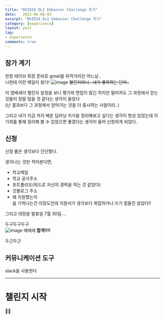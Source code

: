 ```yaml
---
title: "NVIDIA DLI Embasser Challenge 후기"
date:   2021-06-08-03
excerpt: "NVIDIA DLI Embasser Challenge 후기"
category: [experience]
layout: post
tag:
- experience
comments: true
--- 
```


## 참가 계기
한창 테이브 회장 준비로 gmail을 뒤적거리던 어느날..  
나한테 이런 메일이 왔다!
![image](https://user-images.githubusercontent.com/76824611/127956622-1824af19-1c5c-4d98-a11e-5389d024f24b.png)
~~챌린지라니.. 내가 좋하하는 단어..~~    

이 엠베세더 챌린지 일정을 보니 평가와 면접이 많긴 하지만 떨어져도 그 과정에서 얻는 것들이 정말 많을 것 같다는 생각이 들었다    
(난 결과보다 그 과정에서 얻어가는 것을 더 중시하는 사람이라..)    

그리고 내가 지금 까지 배운 딥러닝 지식을 정리해보고 싶다는 생각이 항상 있었는데 이 기회를 통해 정리해 볼 수 있었으면 좋겠다는 생각이 들어 신청하게 되었다.


## 신청
신청 폼은 생각보다 간단했다.

생각나는 것만 적어본다면, 
* 학교메일    
* 학교 공식주소     
* 포트폴리오(워드로 자신의 경력을 적는 것 같았다)      
* 깃블로그 주소     
* 왜 지원했는지    
음 기억나는건 이정도인데 지원서가 생각보다 복잡하거나 쓰기 힘들진 않았다!!    

그리고 대망을 발표일 7월 30일....      

두구두구두구   
![image](https://user-images.githubusercontent.com/76824611/127957461-ae4f0680-50cb-4aa7-9644-463f74f9fc8d.png)
예에에 **합격!!!!**   

두근두근

## 커뮤니케이션 도구
slack을 사용한다


---


# 챌린지 시작

🚧🚧
